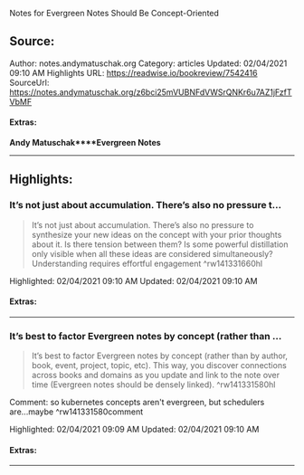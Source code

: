 Notes for Evergreen Notes Should Be Concept-Oriented

## Source:
Author: notes.andymatuschak.org
Category: articles
Updated: 02/04/2021 09:10 AM
Highlights URL: https://readwise.io/bookreview/7542416
SourceUrl: https://notes.andymatuschak.org/z6bci25mVUBNFdVWSrQNKr6u7AZ1jFzfTVbMF


#### Extras:
**Andy Matuschak****Evergreen Notes**



 
-----
 ## Highlights:

### It’s not just about accumulation. There’s also no pressure t...
>It’s not just about accumulation. There’s also no pressure to synthesize your new ideas on the concept with your prior thoughts about it. Is there tension between them? Is some powerful distillation only visible when all these ideas are considered simultaneously? Understanding requires effortful engagement ^rw141331660hl


Highlighted: 02/04/2021 09:10 AM
Updated: 02/04/2021 09:10 AM


#### Extras:





------

### It’s best to factor Evergreen notes by concept (rather than ...
>It’s best to factor Evergreen notes by concept (rather than by author, book, event, project, topic, etc). This way, you discover connections across books and domains as you update and link to the note over time (Evergreen notes should be densely linked). ^rw141331580hl

Comment: so kubernetes concepts aren't evergreen, but schedulers are...maybe ^rw141331580comment

Highlighted: 02/04/2021 09:09 AM
Updated: 02/04/2021 09:10 AM


#### Extras:





------

